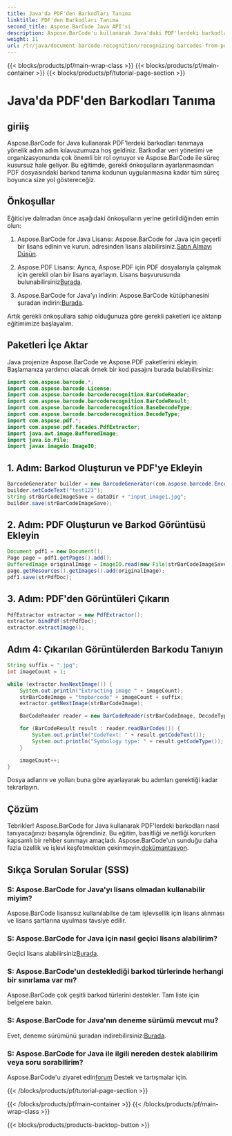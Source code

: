 ```yaml
---
title: Java'da PDF'den Barkodları Tanıma
linktitle: PDF'den Barkodları Tanıma
second_title: Aspose.BarCode Java API'si
description: Aspose.BarCode'u kullanarak Java'daki PDF'lerdeki barkodları nasıl tanıyacağınızı öğrenin. Kod örnekleri içeren adım adım kılavuz. Veri yönetimi verimliliğinizi artırın!
weight: 11
url: /tr/java/document-barcode-recognition/recognizing-barcodes-from-pdf/
---
```


{{< blocks/products/pf/main-wrap-class >}}
{{< blocks/products/pf/main-container >}}
{{< blocks/products/pf/tutorial-page-section >}}

# Java'da PDF'den Barkodları Tanıma


## giriiş

Aspose.BarCode for Java kullanarak PDF'lerdeki barkodları tanımaya yönelik adım adım kılavuzumuza hoş geldiniz. Barkodlar veri yönetimi ve organizasyonunda çok önemli bir rol oynuyor ve Aspose.BarCode ile süreç kusursuz hale geliyor. Bu eğitimde, gerekli önkoşulların ayarlanmasından PDF dosyasındaki barkod tanıma kodunun uygulanmasına kadar tüm süreç boyunca size yol göstereceğiz.

## Önkoşullar

Eğiticiye dalmadan önce aşağıdaki önkoşulların yerine getirildiğinden emin olun:

1.  Aspose.BarCode for Java Lisansı: Aspose.BarCode for Java için geçerli bir lisans edinin ve kurun. adresinden lisans alabilirsiniz.[Satın Almayı Düşün](https://purchase.aspose.com/buy).

2.  Aspose.PDF Lisansı: Ayrıca, Aspose.PDF için PDF dosyalarıyla çalışmak için gerekli olan bir lisans ayarlayın. Lisans başvurusunda bulunabilirsiniz[Burada](https://purchase.aspose.com/temporary-license/).

3.  Aspose.BarCode for Java'yı indirin: Aspose.BarCode kütüphanesini şuradan indirin:[Burada](https://releases.aspose.com/barcode/java/).

Artık gerekli önkoşullara sahip olduğunuza göre gerekli paketleri içe aktarıp eğitimimize başlayalım.

## Paketleri İçe Aktar

Java projenize Aspose.BarCode ve Aspose.PDF paketlerini ekleyin. Başlamanıza yardımcı olacak örnek bir kod pasajını burada bulabilirsiniz:

```java
import com.aspose.barcode.*;
import com.aspose.barcode.License;
import com.aspose.barcode.barcoderecognition.BarCodeReader;
import com.aspose.barcode.barcoderecognition.BarCodeResult;
import com.aspose.barcode.barcoderecognition.BaseDecodeType;
import com.aspose.barcode.barcoderecognition.DecodeType;
import com.aspose.pdf.*;
import com.aspose.pdf.facades.PdfExtractor;
import java.awt.image.BufferedImage;
import java.io.File;
import javax.imageio.ImageIO;
```

## 1. Adım: Barkod Oluşturun ve PDF'ye Ekleyin

```java
BarcodeGenerator builder = new BarcodeGenerator(com.aspose.barcode.EncodeTypes.CODE_39_STANDARD);
builder.setCodeText("test123");
String strBarCodeImageSave = dataDir + "input_image1.jpg";
builder.save(strBarCodeImageSave);
```

## 2. Adım: PDF Oluşturun ve Barkod Görüntüsü Ekleyin

```java
Document pdf1 = new Document();
Page page = pdf1.getPages().add();
BufferedImage originalImage = ImageIO.read(new File(strBarCodeImageSave));
page.getResources().getImages().add(originalImage);
pdf1.save(strPdfDoc);
```

## 3. Adım: PDF'den Görüntüleri Çıkarın

```java
PdfExtractor extractor = new PdfExtractor();
extractor.bindPdf(strPdfDoc);
extractor.extractImage();
```

## Adım 4: Çıkarılan Görüntülerden Barkodu Tanıyın

```java
String suffix = ".jpg";
int imageCount = 1;

while (extractor.hasNextImage()) {
    System.out.println("Extracting image " + imageCount);
    strBarCodeImage = "tmpbarcode" + imageCount + suffix;
    extractor.getNextImage(strBarCodeImage);

    BarCodeReader reader = new BarCodeReader(strBarCodeImage, DecodeType.CODE_39_EXTENDED);

    for (BarCodeResult result : reader.readBarCodes()) {
        System.out.println("CodeText: " + result.getCodeText());
        System.out.println("Symbology type: " + result.getCodeType());
    }

    imageCount++;
}
```

Dosya adlarını ve yolları buna göre ayarlayarak bu adımları gerektiği kadar tekrarlayın.

## Çözüm

 Tebrikler! Aspose.BarCode for Java kullanarak PDF'lerdeki barkodları nasıl tanıyacağınızı başarıyla öğrendiniz. Bu eğitim, basitliği ve netliği korurken kapsamlı bir rehber sunmayı amaçladı. Aspose.BarCode'un sunduğu daha fazla özellik ve işlevi keşfetmekten çekinmeyin.[dokümantasyon](https://reference.aspose.com/barcode/java/).

## Sıkça Sorulan Sorular (SSS)

### S: Aspose.BarCode for Java'yı lisans olmadan kullanabilir miyim?
Aspose.BarCode lisanssız kullanılabilse de tam işlevsellik için lisans alınması ve lisans şartlarına uyulması tavsiye edilir.

### S: Aspose.BarCode for Java için nasıl geçici lisans alabilirim?
 Geçici lisans alabilirsiniz[Burada](https://purchase.aspose.com/temporary-license/).

### S: Aspose.BarCode'un desteklediği barkod türlerinde herhangi bir sınırlama var mı?
Aspose.BarCode çok çeşitli barkod türlerini destekler. Tam liste için belgelere bakın.

### S: Aspose.BarCode for Java'nın deneme sürümü mevcut mu?
 Evet, deneme sürümünü şuradan indirebilirsiniz:[Burada](https://releases.aspose.com/).

### S: Aspose.BarCode for Java ile ilgili nereden destek alabilirim veya soru sorabilirim?
 Aspose.BarCode'u ziyaret edin[forum](https://forum.aspose.com/c/barcode/13) Destek ve tartışmalar için.

{{< /blocks/products/pf/tutorial-page-section >}}

{{< /blocks/products/pf/main-container >}}
{{< /blocks/products/pf/main-wrap-class >}}

{{< blocks/products/products-backtop-button >}}
